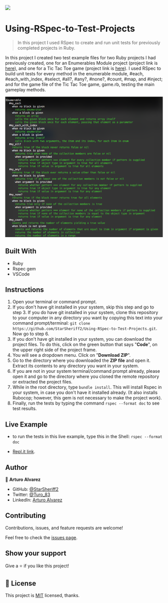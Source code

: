 ![](https://img.shields.io/badge/Microverse-blueviolet)

# Using-RSpec-to-Test-Projects

> In this project I used RSpec to create and run unit tests for previously completed projects in Ruby.

In this project I created two test example files for two Ruby projects I had previously created, one for an Enumerables Module project (project link is [here](https://github.com/StarSheriff2/Enumerables)), and one for a Tic Tac Toe game (project link is [here](https://github.com/StarSheriff2/rb-tic-tac-toe)).
I used RSpec to build unit tests for every method in the enumerable module, #each, #each_with_index, #select, #all?, #any?, #none?, #count, #map, and #inject; and for the game file of the Tic Tac Toe game, game.rb, testing the main gameplay methods.

![screenshot](./assets/screenshot.png)

## Built With

- Ruby
- Rspec gem
- VSCode

## Instructions

1. Open your terminal or command prompt.
2. If you don't have git installed in your system, skip this step and go to step 3. If you do have git installed in your system, clone this repository to your computer in any directory you want by copying this text into your command prompt/terminal: `git clone https://github.com/StarSheriff2/Using-RSpec-to-Test-Projects.git`. Now go to step 6.
3. If you don't have git installed in your system, you can download the project files. To do this, click on the green button that says "**Code**", on the upper right side of the project frame.
4. You will see a dropdown menu. Click on "**Download ZIP**".
5. Go to the directory where you downloaded the **ZIP file** and open it. Extract its contents to any directory you want in your system.
6. If you are not in your system terminal/command prompt already, please open it and go to the directory where you cloned the remote repository or extracted the project files.
7. While in the root directory, type `bundle install`. This will install Rspec in your system, in case you don't have it installed already. (It also installs Rubocop; however, this gem is not necessary to make the project work).
8. Finally, run the tests by typing the command `rspec --format doc` to see test results.

## Live Example

- to run the tests in this live example, type this in the Shell: `rspec --format doc`

- [Repl.it link](https://repl.it/@StarSheriff2/Using-RSpec-to-Test-Projects).

## Author

👤 **Arturo Alvarez**

- GitHub: [@StarSheriff2](https://github.com/StarSheriff2)
- Twitter: [@Turo_83](https://twitter.com/Turo_83)
- LinkedIn: [Arturo Alvarez](https://www.linkedin.com/in/arturoalvarezv/)

## Contributing

Contributions, issues, and feature requests are welcome!

Feel free to check the [issues page](https://github.com/StarSheriff2/Using-RSpec-to-Test-Projects/issues).

## Show your support

Give a ⭐️ if you like this project!

## 📝 License

This project is [MIT](https://github.com/StarSheriff2/Using-RSpec-to-Test-Projects/blob/main/LICENSE) licensed, thanks.
